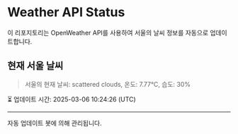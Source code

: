 
# Weather API Status

이 리포지토리는 OpenWeather API를 사용하여 서울의 날씨 정보를 자동으로 업데이트합니다.

## 현재 서울 날씨
> 서울의 현재 날씨: scattered clouds, 온도: 7.77°C, 습도: 30%

⏳ 업데이트 시간: 2025-03-06 10:24:26 (UTC)

---
자동 업데이트 봇에 의해 관리됩니다.
